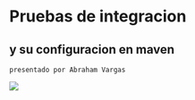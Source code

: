 
# Pruebas de integracion 
## y su configuracion en maven

 ```presentado por Abraham Vargas``` <!-- .element: class="fragment" --> 

 ![](resources/twd_logo_only.png) <!-- .element: class="fragment" --> 
